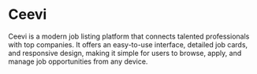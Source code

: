 # Ceevi
Ceevi is a modern job listing platform that connects talented professionals with top companies. It offers an easy-to-use interface, detailed job cards, and responsive design, making it simple for users to browse, apply, and manage job opportunities from any device.
